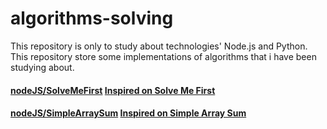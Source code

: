 # algorithms-solving
This repository is only to study about technologies' Node.js and Python.  
This repository store some implementations of algorithms that i have been studying about.  
  
#### [nodeJS/SolveMeFirst](https://github.com/androdri1998/algorithms-solving/tree/main/nodeJS/SolveMeFirst) [Inspired on Solve Me First](https://www.hackerrank.com/challenges/solve-me-first/problem)  
  
#### [nodeJS/SimpleArraySum](https://github.com/androdri1998/algorithms-solving/tree/main/nodeJS/SimpleArraySum) [Inspired on Simple Array Sum](https://www.hackerrank.com/challenges/simple-array-sum/problem)  